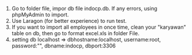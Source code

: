 1. Go to folder file, impor db file indocp.db. If any errors, using phpMyAdmin to import.
2. Use Laragon (for better experience) to run test.
3. If you want to import all employees in once time, clean your "karyawan" table on db, then go to format excel.xls in folder File.
4. setting db localhost => dbhostname:localhost, username:root, password:"", dbname:indocp, dbport:3306
